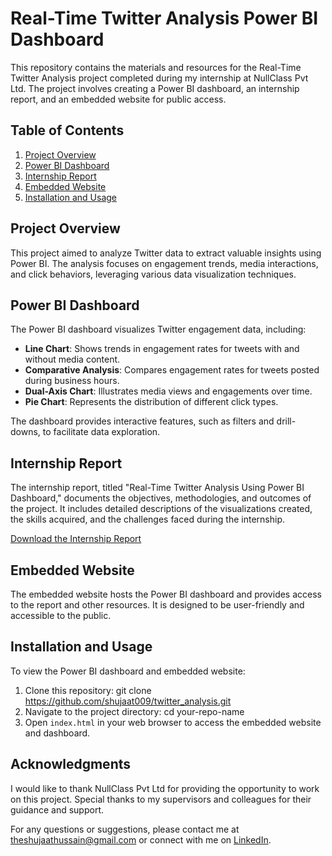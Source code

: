 # Real-Time Twitter Analysis Power BI Dashboard

This repository contains the materials and resources for the Real-Time Twitter Analysis project completed during my internship at NullClass Pvt Ltd. The project involves creating a Power BI dashboard, an internship report, and an embedded website for public access.

## Table of Contents
1. [Project Overview](#project-overview)
2. [Power BI Dashboard](#power-bi-dashboard)
3. [Internship Report](#internship-report)
4. [Embedded Website](#embedded-website)
5. [Installation and Usage](#installation-and-usage)

## Project Overview

This project aimed to analyze Twitter data to extract valuable insights using Power BI. The analysis focuses on engagement trends, media interactions, and click behaviors, leveraging various data visualization techniques.

## Power BI Dashboard

The Power BI dashboard visualizes Twitter engagement data, including:
- **Line Chart**: Shows trends in engagement rates for tweets with and without media content.
- **Comparative Analysis**: Compares engagement rates for tweets posted during business hours.
- **Dual-Axis Chart**: Illustrates media views and engagements over time.
- **Pie Chart**: Represents the distribution of different click types.

The dashboard provides interactive features, such as filters and drill-downs, to facilitate data exploration.

## Internship Report

The internship report, titled "Real-Time Twitter Analysis Using Power BI Dashboard," documents the objectives, methodologies, and outcomes of the project. It includes detailed descriptions of the visualizations created, the skills acquired, and the challenges faced during the internship.

[Download the Internship Report](./Md_Shujaat_Hussain_Report.pdf)

## Embedded Website

The embedded website hosts the Power BI dashboard and provides access to the report and other resources. It is designed to be user-friendly and accessible to the public.

## Installation and Usage

To view the Power BI dashboard and embedded website:
1. Clone this repository:
git clone https://github.com/shujaat009/twitter_analysis.git
2. Navigate to the project directory:
cd your-repo-name
3. Open `index.html` in your web browser to access the embedded website and dashboard.

## Acknowledgments

I would like to thank NullClass Pvt Ltd for providing the opportunity to work on this project. Special thanks to my supervisors and colleagues for their guidance and support.

For any questions or suggestions, please contact me at [theshujaathussain@gmail.com](mailto:theshujaathussain@gmail.com) or connect with me on [LinkedIn](https://www.linkedin.com/in/shujaat-hussain110/).
